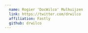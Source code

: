 ```yaml
---
  name: Rogier 'DocWilco' Mulhuijzen
  link: https://twitter.com/drwilco
  affiliation: Fastly
  github: drwilco
---
```

